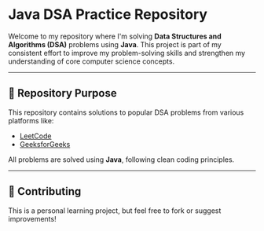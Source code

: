 #  Java DSA Practice Repository

Welcome to my repository where I'm solving **Data Structures and Algorithms (DSA)** problems using **Java**. This project is part of my consistent effort to improve my problem-solving skills and strengthen my understanding of core computer science concepts.

---

## 📌 Repository Purpose

This repository contains solutions to popular DSA problems from various platforms like:

- [LeetCode](https://leetcode.com/)
- [GeeksforGeeks](https://www.geeksforgeeks.org/)

All problems are solved using **Java**, following clean coding principles.

---

## 🤝 Contributing

This is a personal learning project, but feel free to fork or suggest improvements!


